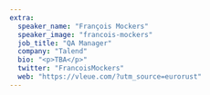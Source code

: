 ```yaml
---
extra:
  speaker_name: "François Mockers"
  speaker_image: "francois-mockers"
  job_title: "QA Manager"
  company: "Talend"
  bio: "<p>TBA</p>"
  twitter: "FrancoisMockers"
  web: "https://vleue.com/?utm_source=eurorust"
---
```

